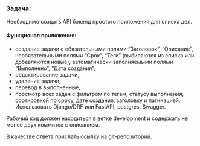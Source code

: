 ### Задача:
 Необходимо создать API бэкенд простого приложения для списка дел.

#### Функционал приложения:

- создание задачи с обязательными полями “Заголовок”, “Описание”, необязательными полями “Срок”, “Теги” (выбираются из списка или добавляются новые), автоматически заполняемыми полями “Выполнено”, “Дата создания”,
- редактирование задачи,
- удаление задачи,
- перевод в выполненные,
- просмотр всех задач с фильтром по тегам, статусу выполнения, сортировкой по сроку, дате создания, заголовку и пагинацией.
Использовать Django/DRF или FastAPI, postgres, Swagger.

Рабочий код должен находиться в ветке development и содержать не менее двух коммитов с описанием.

В качестве ответа прислать ссылку на git-репозиторий.

